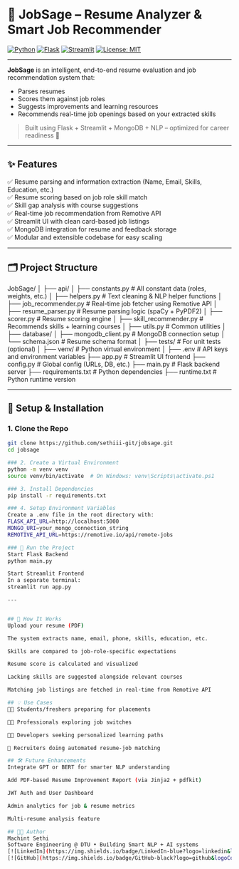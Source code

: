 # 💼 JobSage – Resume Analyzer & Smart Job Recommender

[![Python](https://img.shields.io/badge/Python-3.10+-blue?logo=python)](https://www.python.org/)
[![Flask](https://img.shields.io/badge/Flask-2.x-black?logo=flask)](https://flask.palletsprojects.com/)
[![Streamlit](https://img.shields.io/badge/Streamlit-1.x-orange?logo=streamlit)](https://streamlit.io/)
[![License: MIT](https://img.shields.io/badge/License-MIT-green.svg)](https://opensource.org/licenses/MIT)

---

**JobSage** is an intelligent, end-to-end resume evaluation and job recommendation system that:
- Parses resumes
- Scores them against job roles
- Suggests improvements and learning resources
- Recommends real-time job openings based on your extracted skills

> Built using Flask + Streamlit + MongoDB + NLP – optimized for career readiness 🚀

---

## ✨ Features

✅ Resume parsing and information extraction (Name, Email, Skills, Education, etc.)  
✅ Resume scoring based on job role skill match  
✅ Skill gap analysis with course suggestions  
✅ Real-time job recommendation from Remotive API  
✅ Streamlit UI with clean card-based job listings  
✅ MongoDB integration for resume and feedback storage  
✅ Modular and extensible codebase for easy scaling

---

## 🗂 Project Structure

JobSage/
│
├── api/
│ ├── constants.py # All constant data (roles, weights, etc.)
│ ├── helpers.py # Text cleaning & NLP helper functions
│ ├── job_recommender.py # Real-time job fetcher using Remotive API
│ ├── resume_parser.py # Resume parsing logic (spaCy + PyPDF2)
│ ├── scorer.py # Resume scoring engine
│ ├── skill_recommender.py # Recommends skills + learning courses
│ ├── utils.py # Common utilities
│
├── database/
│ ├── mongodb_client.py # MongoDB connection setup
│ └── schema.json # Resume schema format
│
├── tests/ # For unit tests (optional)
│
├── venv/ # Python virtual environment
│
├── .env # API keys and environment variables
├── app.py # Streamlit UI frontend
├── config.py # Global config (URLs, DB, etc.)
├── main.py # Flask backend server
├── requirements.txt # Python dependencies
├── runtime.txt # Python runtime version

---

## 🔧 Setup & Installation

### 1. Clone the Repo
```bash
git clone https://github.com/sethiii-git/jobsage.git
cd jobsage

### 2. Create a Virtual Environment
python -m venv venv
source venv/bin/activate  # On Windows: venv\Scripts\activate.ps1

### 3. Install Dependencies
pip install -r requirements.txt

### 4. Setup Environment Variables
Create a .env file in the root directory with:
FLASK_API_URL=http://localhost:5000
MONGO_URI=your_mongo_connection_string
REMOTIVE_API_URL=https://remotive.io/api/remote-jobs

### 🚀 Run the Project
Start Flask Backend
python main.py

Start Streamlit Frontend
In a separate terminal:
streamlit run app.py

---


## 🧠 How It Works
Upload your resume (PDF)

The system extracts name, email, phone, skills, education, etc.

Skills are compared to job-role-specific expectations

Resume score is calculated and visualized

Lacking skills are suggested alongside relevant courses

Matching job listings are fetched in real-time from Remotive API

## 💡 Use Cases
🧑‍🎓 Students/freshers preparing for placements

👩‍💼 Professionals exploring job switches

🧑‍💻 Developers seeking personalized learning paths

🧠 Recruiters doing automated resume-job matching

## 🛠 Future Enhancements
Integrate GPT or BERT for smarter NLP understanding

Add PDF-based Resume Improvement Report (via Jinja2 + pdfkit)

JWT Auth and User Dashboard

Admin analytics for job & resume metrics

Multi-resume analysis feature

## 👨‍💻 Author
Machint Sethi
Software Engineering @ DTU • Building Smart NLP + AI systems
[![LinkedIn](https://img.shields.io/badge/LinkedIn-blue?logo=linkedin&logoColor=white)](https://www.linkedin.com/in/machint-sethi-9573b6254/)  
[![GitHub](https://img.shields.io/badge/GitHub-black?logo=github&logoColor=white)](https://github.com/sethiii-git/)


